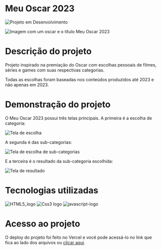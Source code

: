 # Meu Oscar 2023

![Projeto em Desenvolvimento](https://img.shields.io/badge/Status-Em%20desenvolvimento-yellow?style=flat-square)

![Imagem com um oscar e o título Meu Oscar 2023](https://github.com/PietroBianchiini/meuoscar2023/assets/133028228/c1dba745-05f0-4bfa-b2f4-8a1e490db8dd)

# Descrição do projeto

Projeto inspirado na premiação do Oscar com escolhas pessoais de filmes, séries e games com suas respectivas categorias.

Todas as escolhas foram baseadas nos conteúdos produzidos até 2023 e não apenas em 2023.

# Demonstração do projeto

O Meu Oscar 2023 possui três telas principais. A primeira é a escolha de categoria:

![Tela de escolha](https://github.com/PietroBianchiini/meuoscar2023/assets/133028228/fdf60d81-98e8-4079-b82e-1a91b30ff3fc)

A segunda é das sub-categorias:

![Tela de escolha de sub-categorias](https://github.com/PietroBianchiini/meuoscar2023/assets/133028228/396742ff-602e-4000-bdae-264313358431)

E a terceira é o resultado da sub-categoria escolhida:

![Tela de resultado](https://github.com/PietroBianchiini/meuoscar2023/assets/133028228/3fad8577-8290-49c3-8d8e-d6e974795246)

# Tecnologias utilizadas

![HTML5_logo](https://github.com/PietroBianchiini/meuoscar2023/assets/133028228/5c3db613-bfde-466c-b7df-36a27ce2cd63) ![Css3 logo](https://github.com/PietroBianchiini/meuoscar2023/assets/133028228/fcc56360-8e30-4158-a2f3-b075e06aaf86) 
![javascript-logo](https://github.com/PietroBianchiini/meuoscar2023/assets/133028228/fd5c64e4-8c13-4433-812b-0449992ae2b0)

# Acesso ao projeto

O deploy do projeto foi feito no Vercel e você pode acessá-lo no link que fica ao lado dos arquivos ou [clicar aqui](https://meuoscar2023-qk6f3t4pp-pietrobianchiini.vercel.app).
